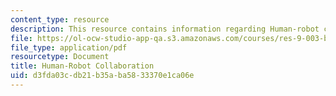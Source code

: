 ```yaml
---
content_type: resource
description: This resource contains information regarding Human-robot collaboration.
file: https://ol-ocw-studio-app-qa.s3.amazonaws.com/courses/res-9-003-brains-minds-and-machines-summer-course-summer-2015/d3fda03cdb21b35aba5833370e1ca06e_MITRES_9_003SUM15_Lec8-4.pdf
file_type: application/pdf
resourcetype: Document
title: Human-Robot Collaboration
uid: d3fda03c-db21-b35a-ba58-33370e1ca06e
---
```

